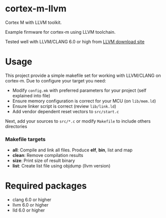 # cortex-m-llvm

Cortex M with LLVM toolkit.

Example firmware for cortex-m using LLVM toolchain.

Tested well with LLVM/CLANG 6.0 or high from [LLVM download site](http://releases.llvm.org/download.html)

# Usage

This project provide a simple makefile set for working with LLVM/CLANG on cortex-m.
Due to configure your target you need:

 - Modify `config.mk` with preferred parameters for your project (self explained into file)
 - Ensure memory configuration is correct for your MCU (on `lib/mem.ld`)
 - Ensure linker script is correct (review `lib/link.ld`)
 - Add vendor dependent reset vectors to `src/start.c`

Next, add your sources to `src/*.c` or modify `Makefile` to include others directories

### Makefile targets
  - **all**: Compile and link all files. Produce **elf**, **bin**, list and map
  - **clean**: Remove compilation results
  - **size**: Print size of result binary
  - **list**: Create list file using objdump (llvm version)

# Required packages

  - clang 6.0 or higher
  - llvm 6.0 or higher
  - lld 6.0 or higher

